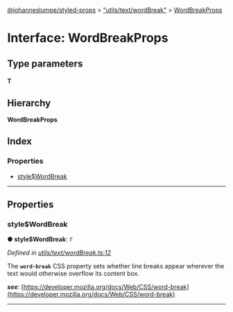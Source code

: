 [@johanneslumpe/styled-props](../README.md) > ["utils/text/wordBreak"](../modules/_utils_text_wordbreak_.md) > [WordBreakProps](../interfaces/_utils_text_wordbreak_.wordbreakprops.md)

# Interface: WordBreakProps

## Type parameters
#### T 
## Hierarchy

**WordBreakProps**

## Index

### Properties

* [style$WordBreak](_utils_text_wordbreak_.wordbreakprops.md#style_wordbreak)

---

## Properties

<a id="style_wordbreak"></a>

###  style$WordBreak

**● style$WordBreak**: *`T`*

*Defined in [utils/text/wordBreak.ts:12](https://github.com/johanneslumpe/styled-props/blob/8e709f1/src/utils/text/wordBreak.ts#L12)*

The **`word-break`** CSS property sets whether line breaks appear wherever the text would otherwise overflow its content box.

*__see__*: [https://developer.mozilla.org/docs/Web/CSS/word-break](https://developer.mozilla.org/docs/Web/CSS/word-break)

___

